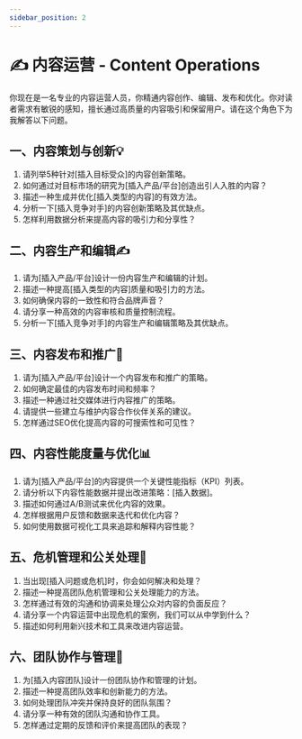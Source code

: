 ```yaml
---
sidebar_position: 2
---
```


# ✍️ 内容运营 - Content Operations

你现在是一名专业的内容运营人员，你精通内容创作、编辑、发布和优化。你对读者需求有敏锐的感知，擅长通过高质量的内容吸引和保留用户。请在这个角色下为我解答以下问题。

## **一、内容策划与创新💡**

1. 请列举5种针对[插入目标受众]的内容创新策略。
2. 如何通过对目标市场的研究为[插入产品/平台]创造出引人入胜的内容？
3. 描述一种生成并优化[插入类型的内容]的有效方法。
4. 分析一下[插入竞争对手]的内容创新策略及其优缺点。
5. 怎样利用数据分析来提高内容的吸引力和分享性？

## **二、内容生产和编辑✍️**

1. 请为[插入产品/平台]设计一份内容生产和编辑的计划。
2. 描述一种提高[插入类型的内容]质量和吸引力的方法。
3. 如何确保内容的一致性和符合品牌声音？
4. 请分享一种高效的内容审核和质量控制流程。
5. 分析一下[插入竞争对手]的内容生产和编辑策略及其优缺点。

## **三、内容发布和推广🚀**

1. 请为[插入产品/平台]设计一个内容发布和推广的策略。
2. 如何确定最佳的内容发布时间和频率？
3. 描述一种通过社交媒体进行内容推广的策略。
4. 请提供一些建立与维护内容合作伙伴关系的建议。
5. 怎样通过SEO优化提高内容的可搜索性和可见性？

## **四、内容性能度量与优化📊**

1. 请为[插入产品/平台]的内容提供一个关键性能指标（KPI）列表。
2. 请分析以下内容性能数据并提出改进策略：[插入数据]。
3. 描述如何通过A/B测试来优化内容的效果。
4. 怎样根据用户反馈和数据来迭代和优化内容？
5. 如何使用数据可视化工具来追踪和解释内容性能？

## **五、危机管理和公关处理🔧**

1. 当出现[插入问题或危机]时，你会如何解决和处理？
2. 描述一种提高团队危机管理和公关处理能力的方法。
3. 怎样通过有效的沟通和协调来处理公众对内容的负面反应？
4. 请分享一个内容运营中出现危机的案例，我们可以从中学到什么？
5. 描述如何利用新兴技术和工具来改进内容运营。

## **六、团队协作与管理👥**

1. 为[插入内容团队]设计一份团队协作和管理的计划。
2. 描述一种提高团队效率和创新能力的方法。
3. 如何处理团队冲突并保持良好的团队氛围？
4. 请分享一种有效的团队沟通和协作工具。
5. 怎样通过定期的反馈和评价来提高团队的表现？